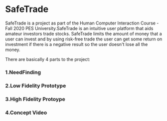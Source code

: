 # SafeTrade
SafeTrade is a project as part of the Human Computer Interaction Course - Fall 2020 PES University.SafeTrade is an intuitive user platform that aids amateur investors trade stocks. SafeTrade limits the amount of money that a user can invest and by using risk-free trade the user can get some return on investment if there is a negative result so the user doesn't lose all the money.

There are basically 4 parts to the project:
### 1.NeedFinding
### 2.Low Fidelity Prototype
### 3.High Fidelity Protoype
### 4.Concept Video
